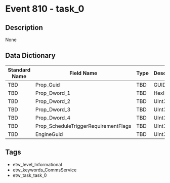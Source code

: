 # Event 810 - task_0

## Description
None

## Data Dictionary
|Standard Name|Field Name|Type|Description|Sample Value|
|---|---|---|---|---|
|TBD|Prop_Guid|TBD|GUID|None|None|
|TBD|Prop_Dword_1|TBD|HexInt32|None|None|
|TBD|Prop_Dword_2|TBD|UInt32|None|None|
|TBD|Prop_Dword_3|TBD|UInt32|None|None|
|TBD|Prop_Dword_4|TBD|UInt32|None|None|
|TBD|Prop_ScheduleTriggerRequirementFlags|TBD|UInt32|None|None|
|TBD|EngineGuid|TBD|UInt32|None|None|

## Tags
* etw_level_Informational
* etw_keywords_CommsService
* etw_task_task_0